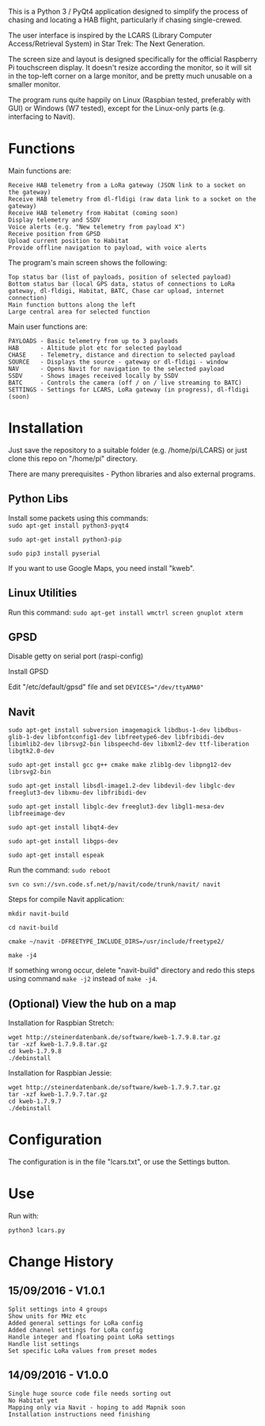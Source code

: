 This is a Python 3 / PyQt4 application designed to simplify the process of chasing and locating a HAB flight, particularly if chasing single-crewed.

The user interface is inspired by the LCARS (Library Computer Access/Retrieval System) in Star Trek: The Next Generation.

The screen size and layout is designed specifically for the official Raspberry Pi touchscreen display.  It doesn't resize according the monitor,
so it will sit in the top-left corner on a large monitor, and be pretty much unusable on a smaller monitor.

The program runs quite happily on Linux (Raspbian tested, preferably with GUI) or Windows (W7 tested), except for the Linux-only parts (e.g. interfacing to Navit).

Functions
=========

Main functions are:

	Receive HAB telemetry from a LoRa gateway (JSON link to a socket on the gateway)
	Receive HAB telemetry from dl-fldigi (raw data link to a socket on the gateway)
	Receive HAB telemetry from Habitat (coming soon)
	Display telemetry and SSDV
	Voice alerts (e.g. "New telemetry from payload X")
	Receive position from GPSD
	Upload current position to Habitat
	Provide offline navigation to payload, with voice alerts

The program's main screen shows the following:

	Top status bar (list of payloads, position of selected payload)
	Bottom status bar (local GPS data, status of connections to LoRa gateway, dl-fldigi, Habitat, BATC, Chase car upload, internet connection)
	Main function buttons along the left
	Large central area for selected function
	

Main user functions are:

	PAYLOADS - Basic telemetry from up to 3 payloads
	HAB      - Altitude plot etc for selected payload
	CHASE    - Telemetry, distance and direction to selected payload
	SOURCE   - Displays the source - gateway or dl-fldigi - window
	NAV      - Opens Navit for navigation to the selected payload
	SSDV     - Shows images received locally by SSDV
	BATC     - Controls the camera (off / on / live streaming to BATC)
	SETTINGS - Settings for LCARS, LoRa gateway (in progress), dl-fldigi (soon)
	

Installation
============

Just save the repository to a suitable folder (e.g. /home/pi/LCARS) or just clone this repo on "/home/pi" directory.

There are many prerequisites - Python libraries and also external programs.

Python Libs
-----------

Install some packets using this commands:  
`sudo apt-get install python3-pyqt4`

`sudo apt-get install python3-pip`

`sudo pip3 install pyserial`

If you want to use Google Maps, you need install "kweb". 


Linux Utilities
---------------

Run this command:
`sudo apt-get install wmctrl screen gnuplot xterm`


GPSD
----

Disable getty on serial port (raspi-config)

Install GPSD

Edit "/etc/default/gpsd" file and set `DEVICES="/dev/ttyAMA0"`


Navit
-----

`sudo apt-get install subversion imagemagick libdbus-1-dev libdbus-glib-1-dev libfontconfig1-dev libfreetype6-dev libfribidi-dev libimlib2-dev librsvg2-bin libspeechd-dev libxml2-dev ttf-liberation libgtk2.0-dev`

`sudo apt-get install gcc g++ cmake make zlib1g-dev libpng12-dev librsvg2-bin`

`sudo apt-get install libsdl-image1.2-dev libdevil-dev libglc-dev freeglut3-dev libxmu-dev libfribidi-dev`

`sudo apt-get install libglc-dev freeglut3-dev libgl1-mesa-dev libfreeimage-dev`

`sudo apt-get install libqt4-dev`

`sudo apt-get install libgps-dev`

`sudo apt-get install espeak`

Run the command: `sudo reboot`

`svn co svn://svn.code.sf.net/p/navit/code/trunk/navit/ navit`

Steps for compile Navit application: 

`mkdir navit-build`

`cd navit-build`

`cmake ~/navit -DFREETYPE_INCLUDE_DIRS=/usr/include/freetype2/`

`make -j4`

If something wrong occur, delete "navit-build" directory and redo this steps using command `make -j2` instead of `make -j4`.


(Optional) View the hub on a map 
--------------------------------

Installation for Raspbian Stretch:

	wget http://steinerdatenbank.de/software/kweb-1.7.9.8.tar.gz
	tar -xzf kweb-1.7.9.8.tar.gz
	cd kweb-1.7.9.8
	./debinstall



Installation for Raspbian Jessie:

	wget http://steinerdatenbank.de/software/kweb-1.7.9.7.tar.gz
	tar -xzf kweb-1.7.9.7.tar.gz
	cd kweb-1.7.9.7
	./debinstall



Configuration
=============

The configuration is in the file "lcars.txt", or use the Settings button.


Use
===

Run with:

	python3 lcars.py


Change History
==============

15/09/2016 - V1.0.1
-------------------

	Split settings into 4 groups
	Show units for MHz etc
	Added general settings for LoRa config
	Added channel settings for LoRa config
	Handle integer and floating point LoRa settings
	Handle list settings
	Set specific LoRa values from preset modes
	

14/09/2016 - V1.0.0
-------------------

	Single huge source code file needs sorting out
	No Habitat yet
	Mapping only via Navit - hoping to add Mapnik soon
	Installation instructions need finishing

	
